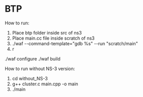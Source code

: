 # BTP

How to run:

1) Place btp folder inside src of ns3
2) Place main.cc file inside scratch of ns3
3) ./waf --command-template="gdb %s" --run "scratch/main"
4) r


./waf configure
./waf build

How to run without NS-3 version:

1) cd without_NS-3
2) g++ cluster.c main.cpp -o main
3) ./main